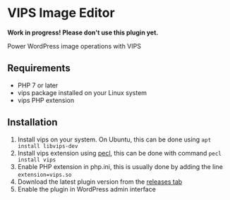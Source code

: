 # VIPS Image Editor

**Work in progress! Please don't use this plugin yet.**

Power WordPress image operations with VIPS

## Requirements

* PHP 7 or later
* vips package installed on your Linux system
* vips PHP extension

## Installation
 
1. Install vips on your system. On Ubuntu, this can be done using `apt install libvips-dev`
2. Install vips extension using [pecl](https://pecl.php.net/), this can be done with command `pecl install vips`
3. Enable PHP extension in php.ini, this is usually done by adding the line `extension=vips.so`
4. Download the latest plugin version from the [releases tab](https://github.com/joppuyo/vips-image-editor/releases)
5. Enable the plugin in WordPress admin interface
